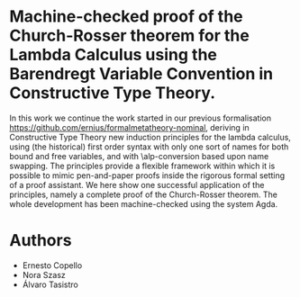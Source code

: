 # Machine-checked proof  of the Church-Rosser theorem for the Lambda Calculus using the Barendregt Variable Convention in Constructive Type Theory.

In this work we continue the work started in our previous formalisation https://github.com/ernius/formalmetatheory-nominal, deriving in Constructive Type Theory new induction principles for the lambda calculus, using (the historical) first order syntax with only one sort of names for both bound and free variables, and with \alp-conversion based upon name swapping. The principles provide a flexible framework within which it is possible to mimic  pen-and-paper proofs inside the rigorous formal setting of a proof assistant.
We here show one successful application of the principles, namely a complete proof of the  Church-Rosser theorem. The whole development has been machine-checked using the system Agda.

# Authors

* Ernesto Copello 
* Nora Szasz      
* Álvaro Tasistro 






